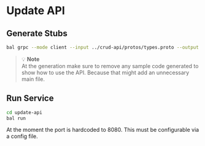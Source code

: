 # Update API

## Generate Stubs

```bash
bal grpc --mode client --input ../crud-api/protos/types.proto --output client/
```

> 💡 **Note**  
> At the generation make sure to remove any sample code generated to show how to use the API. Because that might add an unnecessary main file. 

## Run Service

```bash
cd update-api
bal run
```

At the moment the port is hardcoded to 8080. This must be configurable via a config file.

